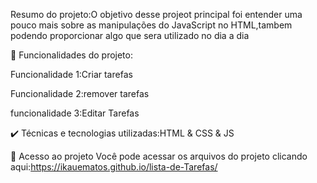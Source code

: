 Resumo do projeto:O objetivo desse projeot principal foi entender uma pouco mais sobre as manipulações do JavaScript no HTML,tambem podendo proporcionar algo que sera utilizado no dia a dia   

🔨 Funcionalidades do projeto:

Funcionalidade 1:Criar tarefas

Funcionalidade 2:remover tarefas

funcionalidade 3:Editar Tarefas

✔️ Técnicas e tecnologias utilizadas:HTML & CSS & JS

📁 Acesso ao projeto Você pode acessar os arquivos do projeto clicando aqui:https://ikauematos.github.io/lista-de-Tarefas/

